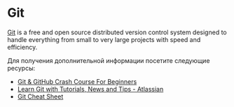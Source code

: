 # Git

[Git](https://git-scm.com/) is a free and open source distributed version control system designed to handle everything from small to very large projects with speed and efficiency.

Для получения дополнительной информации посетите следующие ресурсы:

- [Git & GitHub Crash Course For Beginners](https://www.youtube.com/watch?v=SWYqp7iY_Tc)
- [Learn Git with Tutorials, News and Tips - Atlassian](https://www.atlassian.com/git)
- [Git Cheat Sheet](https://cs.fyi/guide/git-cheatsheet)
